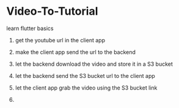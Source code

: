 # Video-To-Tutorial

learn flutter basics


1. get the youtube url in the client app

2. make the client app send the url to the backend

3. let the backend download the video and store it in a S3 bucket

4. let the backend send the S3 bucket url to the client app

5. let the client app grab the video using the S3 bucket link

6. 